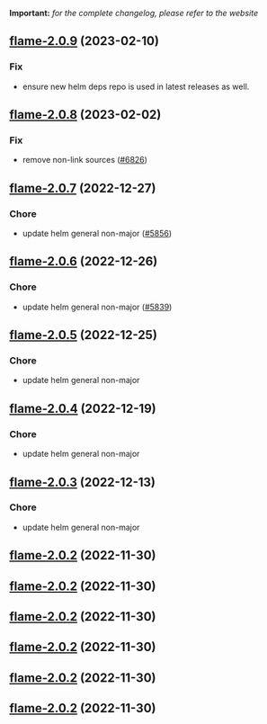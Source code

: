 **Important:**
*for the complete changelog, please refer to the website*




## [flame-2.0.9](https://github.com/succelle/charts/compare/flame-2.0.8...flame-2.0.9) (2023-02-10)

### Fix

- ensure new helm deps repo is used in latest releases as well.
  
  


## [flame-2.0.8](https://github.com/succelle/charts/compare/flame-2.0.7...flame-2.0.8) (2023-02-02)

### Fix

- remove non-link sources ([#6826](https://github.com/succelle/charts/issues/6826))
  
  


## [flame-2.0.7](https://github.com/succelle/charts/compare/flame-2.0.6...flame-2.0.7) (2022-12-27)

### Chore

- update helm general non-major ([#5856](https://github.com/succelle/charts/issues/5856))
  
  


## [flame-2.0.6](https://github.com/succelle/charts/compare/flame-2.0.5...flame-2.0.6) (2022-12-26)

### Chore

- update helm general non-major ([#5839](https://github.com/succelle/charts/issues/5839))
  
  


## [flame-2.0.5](https://github.com/succelle/charts/compare/flame-2.0.4...flame-2.0.5) (2022-12-25)

### Chore

- update helm general non-major
  
  


## [flame-2.0.4](https://github.com/succelle/charts/compare/flame-2.0.3...flame-2.0.4) (2022-12-19)

### Chore

- update helm general non-major
  
  


## [flame-2.0.3](https://github.com/succelle/charts/compare/flame-2.0.2...flame-2.0.3) (2022-12-13)

### Chore

- update helm general non-major
  
  


## [flame-2.0.2](https://github.com/succelle/charts/compare/flame-2.0.1...flame-2.0.2) (2022-11-30)




## [flame-2.0.2](https://github.com/succelle/charts/compare/flame-2.0.1...flame-2.0.2) (2022-11-30)




## [flame-2.0.2](https://github.com/succelle/charts/compare/flame-2.0.1...flame-2.0.2) (2022-11-30)




## [flame-2.0.2](https://github.com/succelle/charts/compare/flame-2.0.1...flame-2.0.2) (2022-11-30)




## [flame-2.0.2](https://github.com/succelle/charts/compare/flame-2.0.1...flame-2.0.2) (2022-11-30)




## [flame-2.0.2](https://github.com/succelle/charts/compare/flame-2.0.1...flame-2.0.2) (2022-11-30)




